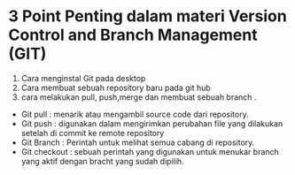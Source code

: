 # 3 Point Penting dalam materi Version Control and Branch Management (GIT)

1) Cara menginstal Git pada desktop
2) Cara membuat sebuah repository baru pada git hub
3) cara melakukan pull, push,merge dan membuat sebuah branch . 
* Git pull : menarik atau mengambil source code dari repository.
* Git push : digunakan dalam mengirimkan perubahan file yang dilakukan setelah di commit ke remote repository
* Git Branch : Perintah untuk melihat semua cabang di repository.
* Git checkout : sebuah perintah yang digunakan untuk menukar branch yang aktif dengan bracht yang sudah dipilih.